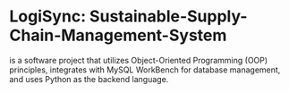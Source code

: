 # LogiSync: Sustainable-Supply-Chain-Management-System
is a software project that utilizes Object-Oriented Programming (OOP) principles, integrates with MySQL WorkBench for database management, and uses Python as the backend language. 

